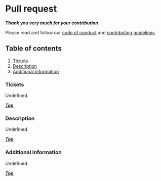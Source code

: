 # Pull request

***Thank you very much for your contribution***

Please read and follow our [code of conduct](https://github.com/daht-x/sagitta-core/blob/main/code-of-conduct.md) and [contributing guidelines](https://github.com/daht-x/sagitta-core/blob/main/contributing.md).

## Table of contents

1. [Tickets](#tickets)
2. [Description](#description)
3. [Additional information](#additional-information)

### Tickets

<!-- Provide related issue tickets | Optional -->

Undefined.

***[Top](#pull-request)***

### Description

<!-- Provide a concise and clear description | Required -->

Undefined.

***[Top](#pull-request)***

### Additional information

<!-- Provide related features or enhancements, relevant changes, suggestions, etc. | Optional -->

Undefined.

***[Top](#pull-request)***
